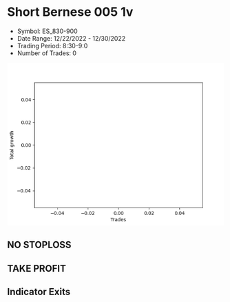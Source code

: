 # Short Bernese 005 1v 
- Symbol: ES_830-900
- Date Range: 12/22/2022 - 12/30/2022
- Trading Period: 8:30-9:0
- Number of Trades: 0

![Plot](ShortBernese0051vES_830-900.png)
## NO STOPLOSS














## TAKE PROFIT











## Indicator Exits

